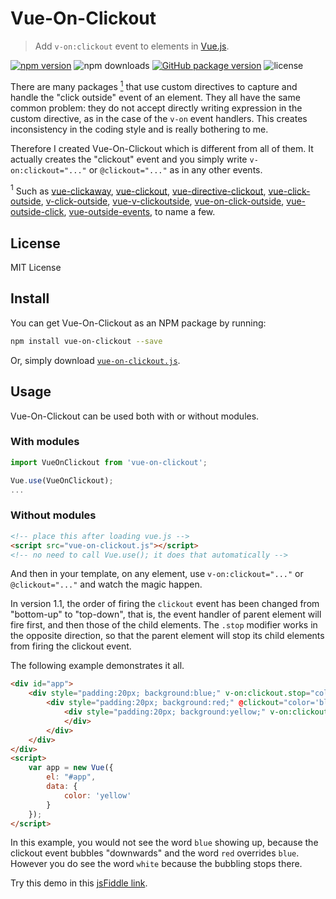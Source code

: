 # Vue-On-Clickout

> Add `v-on:clickout` event to elements in [Vue.js](https://www.npmjs.com/package/vue).

[![npm version](https://img.shields.io/npm/v/vue-on-clickout.svg?logo=npm)](https://www.npmjs.com/package/vue-on-clickout)
![npm downloads](https://img.shields.io/npm/dt/vue-on-clickout?logo=npm)
[![GitHub package version](https://img.shields.io/github/package-json/v/MuTsunTsai/vue-on-clickout.svg?logo=github&label=Github)](https://github.com/MuTsunTsai/vue-on-clickout)
![license](https://img.shields.io/npm/l/vue-on-clickout.svg)


There are many packages [<sup>1</sup>](#1) that use custom directives to capture and
handle the "click outside" event of an element. They all have the same common problem:
they do not accept directly writing expression in the custom directive, as in the case
of the `v-on` event handlers. This creates inconsistency in the coding style and
is really bothering to me.

Therefore I created Vue-On-Clickout which is different from all of them.
It actually creates the "clickout" event and you simply write `v-on:clickout="..."`
or `@clickout="..."` as in any other events.

<a class="anchor" id="1"><sup>1</sup></a> Such as
[vue-clickaway](https://www.npmjs.com/package/vue-clickaway),
[vue-clickout](https://github.com/mrastiak/vue-clickout),
[vue-directive-clickout](https://github.com/LinusBorg/vue-directive-clickout),
[vue-click-outside](https://www.npmjs.com/package/vue-click-outside),
[v-click-outside](https://www.npmjs.com/package/v-click-outside),
[vue-v-clickoutside](https://www.npmjs.com/package/vue-v-clickoutside),
[vue-on-click-outside](https://www.npmjs.com/package/vue-on-click-outside),
[vue-outside-click](https://www.npmjs.com/package/vue-outside-click),
[vue-outside-events](https://www.npmjs.com/package/vue-outside-events),
to name a few.

## License

MIT License

## Install

You can get Vue-On-Clickout as an NPM package by running:
```bash
npm install vue-on-clickout --save
```
Or, simply download [`vue-on-clickout.js`](https://github.com/MuTsunTsai/vue-on-clickout/raw/master/lib/vue-on-clickout.js).


## Usage

Vue-On-Clickout can be used both with or without modules.

### With modules

```javascript
import VueOnClickout from 'vue-on-clickout';

Vue.use(VueOnClickout);
...
```

### Without modules

```html
<!-- place this after loading vue.js -->
<script src="vue-on-clickout.js"></script>
<!-- no need to call Vue.use(); it does that automatically -->
```

And then in your template, on any element, use `v-on:clickout="..."` or `@clickout="..."` and watch the magic happen.

In version 1.1, the order of firing the `clickout` event has been changed from "bottom-up" to "top-down", that is, the event handler of parent element will fire first, and then those of the child elements. The `.stop` modifier works in the opposite direction, so that the parent element will stop its child elements from firing the clickout event.

The following example demonstrates it all.

```html
<div id="app">
	<div style="padding:20px; background:blue;" v-on:clickout.stop="color='white'">
		<div style="padding:20px; background:red;" @clickout="color='blue'">
			<div style="padding:20px; background:yellow;" v-on:clickout="color='red'" v-on:click="color='yellow'">{{color}}
			</div>
		</div>
	</div>
</div>
<script>
	var app = new Vue({
		el: "#app",
		data: {
			color: 'yellow'
		}
	});
</script>
```
In this example, you would not see the word `blue` showing up, because the clickout event bubbles "downwards" and the word `red` overrides `blue`. However you do see the word `white` because the bubbling stops there.

Try this demo in this [jsFiddle link](https://jsfiddle.net/MuTsunTsai/1fqd7ayo/).